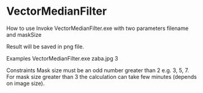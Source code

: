 # VectorMedianFilter

How to use
Invoke VectorMedianFilter.exe with two parameters filename and  maskSize

Result will be saved in png file.

Examples
VectorMedianFilter.exe zaba.jpg 3

Constraints
Mask size must be an odd number greater than 2 e.g. 3, 5, 7.
For mask size greater than 3 the calculation can take few minutes (depends on image size).
